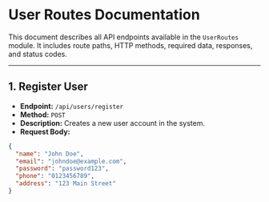 # User Routes Documentation

This document describes all API endpoints available in the `UserRoutes` module. It includes route paths, HTTP methods, required data, responses, and status codes.

---

## **1. Register User**

- **Endpoint:** `/api/users/register`  
- **Method:** `POST`  
- **Description:** Creates a new user account in the system.  
- **Request Body:**

```json
{
  "name": "John Doe",
  "email": "johndoe@example.com",
  "password": "password123",
  "phone": "0123456789",
  "address": "123 Main Street"
}
```